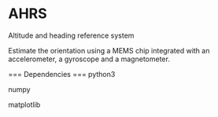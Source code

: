 # AHRS
Altitude and heading reference system

Estimate the orientation using a MEMS chip integrated with an accelerometer, a gyroscope and a magnetometer.

=== Dependencies ===
python3

numpy

matplotlib

